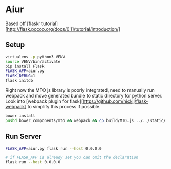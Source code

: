 
# Aiur

Based off [flaskr tutorial][http://flask.pocoo.org/docs/0.11/tutorial/introduction/]

## Setup

```bash
virtualenv -p python3 VENV
source VENV/bin/activate
pip install Flask
FLASK_APP=aiur.py
FLASK_DEBUG=1
flask initdb
```

Right now the MTO js library is poorly integrated, need to manually run webpack and move generated
bundle to static directory for python server. Look into
[webpack plugin for flask][https://github.com/nickjj/flask-webpack] to simplify this process if
possible.

```bash
bower install
pushd bower_components/mto && webpack && cp build/MTO.js ../../static/ && popd
```

## Run Server

```bash
FLASK_APP=aiur.py flask run --host 0.0.0.0

# if FLASK_APP is already set you can omit the declaration
flask run --host 0.0.0.0
```
